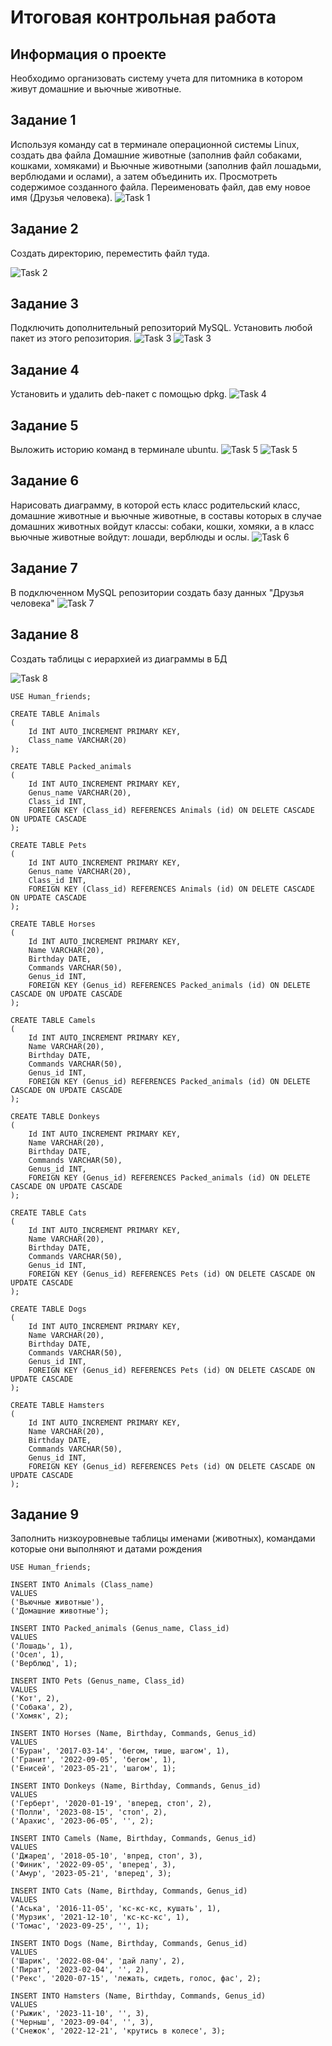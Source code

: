 # Итоговая контрольная работа

## Информация о проекте
Необходимо организовать систему учета для питомника в котором живут домашние и вьючные животные.

## Задание 1
Используя команду cat в терминале операционной системы Linux, создать два файла Домашние животные 
(заполнив файл собаками, кошками, хомяками) и Вьючные животными (заполнив файл лошадьми, верблюдами и
ослами), а затем объединить их. Просмотреть содержимое созданного файла. 
Переименовать файл, дав ему новое имя (Друзья человека).
![Task 1](https://github.com/dmitrbah/FInal_GeekBrains_Project/blob/master/Images/Task_1.png)

## Задание 2
Создать директорию, переместить файл туда.

![Task 2](https://github.com/dmitrbah/FInal_GeekBrains_Project/blob/master/Images/Task_2.png)

## Задание 3
Подключить дополнительный репозиторий MySQL. Установить любой пакет из этого репозитория.
![Task 3](https://github.com/dmitrbah/FInal_GeekBrains_Project/blob/master/Images/Task_3.1.png)
![Task 3](https://github.com/dmitrbah/FInal_GeekBrains_Project/blob/master/Images/Task_3.2.png)

## Задание 4
Установить и удалить deb-пакет с помощью dpkg.
![Task 4](https://github.com/dmitrbah/FInal_GeekBrains_Project/blob/master/Images/Task_4.png)

## Задание 5
Выложить историю команд в терминале ubuntu.
![Task 5](https://github.com/dmitrbah/FInal_GeekBrains_Project/blob/master/Images/Task_5.1.png)
![Task 5](https://github.com/dmitrbah/FInal_GeekBrains_Project/blob/master/Images/Task_5.2.png)

## Задание 6
Нарисовать диаграмму, в которой есть класс родительский класс, домашние животные и 
вьючные животные, в составы которых в случае домашних животных войдут классы: собаки, 
кошки, хомяки, а в класс вьючные животные войдут: лошади, верблюды и ослы.
![Task 6](https://github.com/dmitrbah/FInal_GeekBrains_Project/blob/master/Images/Task_6.png)

## Задание 7
В подключенном MySQL репозитории создать базу данных "Друзья человека"
![Task 7](https://github.com/dmitrbah/FInal_GeekBrains_Project/blob/master/Images/Task_7.png)

## Задание 8
Создать таблицы с иерархией из диаграммы в БД

![Task 8](https://github.com/dmitrbah/FInal_GeekBrains_Project/blob/master/Images/Task_8.png)
```
USE Human_friends;

CREATE TABLE Animals
(
	Id INT AUTO_INCREMENT PRIMARY KEY, 
	Class_name VARCHAR(20)
);

CREATE TABLE Packed_animals
(
	Id INT AUTO_INCREMENT PRIMARY KEY,
    Genus_name VARCHAR(20),
    Class_id INT,
    FOREIGN KEY (Class_id) REFERENCES Animals (id) ON DELETE CASCADE ON UPDATE CASCADE
);

CREATE TABLE Pets
(
	Id INT AUTO_INCREMENT PRIMARY KEY,
    Genus_name VARCHAR(20),
    Class_id INT,
    FOREIGN KEY (Class_id) REFERENCES Animals (id) ON DELETE CASCADE ON UPDATE CASCADE
);

CREATE TABLE Horses
(
	Id INT AUTO_INCREMENT PRIMARY KEY,
    Name VARCHAR(20),
    Birthday DATE,
    Commands VARCHAR(50),
    Genus_id INT,
    FOREIGN KEY (Genus_id) REFERENCES Packed_animals (id) ON DELETE CASCADE ON UPDATE CASCADE
);

CREATE TABLE Camels
(
	Id INT AUTO_INCREMENT PRIMARY KEY,
    Name VARCHAR(20),
    Birthday DATE,
    Commands VARCHAR(50),
    Genus_id INT,
    FOREIGN KEY (Genus_id) REFERENCES Packed_animals (id) ON DELETE CASCADE ON UPDATE CASCADE
);

CREATE TABLE Donkeys
(
	Id INT AUTO_INCREMENT PRIMARY KEY,
    Name VARCHAR(20),
    Birthday DATE,
    Commands VARCHAR(50),
    Genus_id INT,
    FOREIGN KEY (Genus_id) REFERENCES Packed_animals (id) ON DELETE CASCADE ON UPDATE CASCADE
);

CREATE TABLE Cats
(
	Id INT AUTO_INCREMENT PRIMARY KEY,
    Name VARCHAR(20),
    Birthday DATE,
    Commands VARCHAR(50),
    Genus_id INT,
    FOREIGN KEY (Genus_id) REFERENCES Pets (id) ON DELETE CASCADE ON UPDATE CASCADE
);

CREATE TABLE Dogs
(
	Id INT AUTO_INCREMENT PRIMARY KEY,
    Name VARCHAR(20),
    Birthday DATE,
    Commands VARCHAR(50),
    Genus_id INT,
    FOREIGN KEY (Genus_id) REFERENCES Pets (id) ON DELETE CASCADE ON UPDATE CASCADE
);

CREATE TABLE Hamsters
(
	Id INT AUTO_INCREMENT PRIMARY KEY,
    Name VARCHAR(20),
    Birthday DATE,
    Commands VARCHAR(50),
    Genus_id INT,
    FOREIGN KEY (Genus_id) REFERENCES Pets (id) ON DELETE CASCADE ON UPDATE CASCADE
);
```
## Задание 9
Заполнить низкоуровневые таблицы именами (животных), командами которые они выполняют и датами рождения
```
USE Human_friends;

INSERT INTO Animals (Class_name)
VALUES 
('Вьючные животные'),
('Домашние животные');

INSERT INTO Packed_animals (Genus_name, Class_id)
VALUES
('Лошадь', 1),
('Осел', 1),
('Верблюд', 1);

INSERT INTO Pets (Genus_name, Class_id)
VALUES
('Кот', 2),
('Собака', 2),
('Хомяк', 2);

INSERT INTO Horses (Name, Birthday, Commands, Genus_id)
VALUES
('Буран', '2017-03-14', 'бегом, тише, шагом', 1),
('Гранит', '2022-09-05', 'бегом', 1),
('Енисей', '2023-05-21', 'шагом', 1);

INSERT INTO Donkeys (Name, Birthday, Commands, Genus_id)
VALUES
('Герберт', '2020-01-19', 'вперед, стоп', 2),
('Полли', '2023-08-15', 'стоп', 2),
('Арахис', '2023-06-05', '', 2);

INSERT INTO Camels (Name, Birthday, Commands, Genus_id)
VALUES
('Джаред', '2018-05-10', 'впред, стоп', 3),
('Финик', '2022-09-05', 'вперед', 3),
('Амур', '2023-05-21', 'вперед', 3);

INSERT INTO Cats (Name, Birthday, Commands, Genus_id)
VALUES
('Аська', '2016-11-05', 'кс-кс-кс, кушать', 1),
('Мурзик', '2021-12-10', 'кс-кс-кс', 1),
('Томас', '2023-09-25', '', 1);

INSERT INTO Dogs (Name, Birthday, Commands, Genus_id)
VALUES
('Шарик', '2022-08-04', 'дай лапу', 2),
('Пират', '2023-02-04', '', 2),
('Рекс', '2020-07-15', 'лежать, сидеть, голос, фас', 2);

INSERT INTO Hamsters (Name, Birthday, Commands, Genus_id)
VALUES
('Рыжик', '2023-11-10', '', 3),
('Черныш', '2023-09-04', '', 3),
('Снежок', '2022-12-21', 'крутись в колесе', 3);
```
